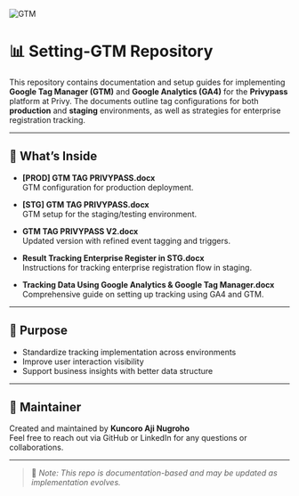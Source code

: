 
![GTM](https://github.com/user-attachments/assets/1d6cfa25-cde7-46fb-8cf6-0843af2d7bc6)

# 📊 Setting-GTM Repository

This repository contains documentation and setup guides for implementing **Google Tag Manager (GTM)** and **Google Analytics (GA4)** for the **Privypass** platform at Privy. The documents outline tag configurations for both **production** and **staging** environments, as well as strategies for enterprise registration tracking.

---

## 📁 What’s Inside

- **[PROD] GTM TAG PRIVYPASS.docx**  
  GTM configuration for production deployment.

- **[STG] GTM TAG PRIVYPASS.docx**  
  GTM setup for the staging/testing environment.

- **GTM TAG PRIVYPASS V2.docx**  
  Updated version with refined event tagging and triggers.

- **Result Tracking Enterprise Register in STG.docx**  
  Instructions for tracking enterprise registration flow in staging.

- **Tracking Data Using Google Analytics & Google Tag Manager.docx**  
  Comprehensive guide on setting up tracking using GA4 and GTM.

---

## 🎯 Purpose

- Standardize tracking implementation across environments  
- Improve user interaction visibility  
- Support business insights with better data structure  

---

## 👤 Maintainer

Created and maintained by **Kuncoro Aji Nugroho**  
Feel free to reach out via GitHub or LinkedIn for any questions or collaborations.

---

> 📝 *Note: This repo is documentation-based and may be updated as implementation evolves.*
